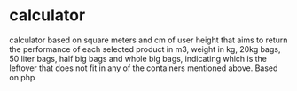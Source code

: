 # calculator
calculator based on square meters and cm of user height that aims to return the performance of each selected product in m3, weight in kg, 20kg bags, 50 liter bags, half big bags and whole big bags, indicating which is the leftover that does not fit in any of the containers mentioned above.
Based on php
